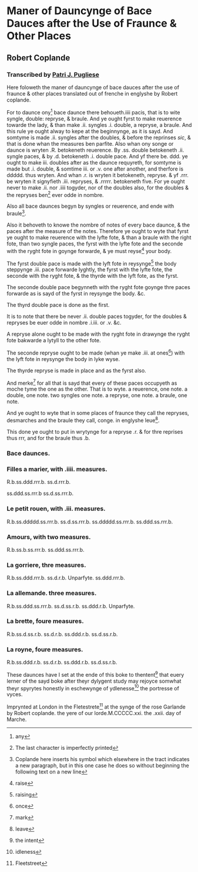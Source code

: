 # Maner of Dauncynge of Bace Dauces after the Use of Fraunce & Other Places
## Robert Coplande

### Transcribed by [Patri J. Pugliese](http://www.pbm.com/~lindahl/lod/vol2/translation_coplande.html)

Here foloweth the maner of dauncynge of bace dauces after the use of fraunce & other places translated out of frenche in englyshe by Robert coplande.

For to daunce ony[^1] bace daunce there behoueth.iiii pacis, that is to wite syngle, double: repryse, & braule. And ye ought fyrst to make reuerence towarde the lady, & than make .ii. syngles .i. double, a repryse, a braule. And this rule ye ought alway to kepe at the beginnynge, as it is sayd. And somtyme is made .ii. syngles after the doubles, & before the reprinses *sic*, & that is done whan the measures ben parfite. Also whan ony songe or daunce is wryten .R. betokeneth reuerence. By .ss. double betokeneth .ii. syngle paces, & by .d. betokeneth .i. double pace. And yf there be. ddd. ye ought to make iii. doubles after as the daunce requyreth, for somtyme is made but .i. double, & somtime iii. or .v. one after another, and therfore is ddddd. thus wryten. And whan .r. is wryten it betokeneth, repryse. & yf .rrr. be wryten it signyfieth .iii. repryses, & .rrrrr. betokeneth five. For ye ought never to make .ii. nor .iiii togyder, nor of the doubles also, for the doubles & the repryses ben[^2] ever odde in nombre.

[^1]: any

[^2]: The last character is imperfectly printed

Also all bace daunces begyn by syngles or reuerence, and ende with braule[^3].

[^3]: Coplande here inserts his symbol which elsewhere in the tract indicates a new paragraph, but in this one case he does so without beginning the following text on a new line

Also it behoveth to knowe the nombre of notes of every bace daunce, & the paces after the measure of the notes. Therefore ye ought to wyte that fyrst ye ought to make reuerence with the lyfte fote, & than a braule with the right fote, than two syngle paces, the fyrst with the lyfte fote and the seconde with the ryght fote in goynge forwarde, & ye must reyse[^4] your body.

[^4]: raise

The fyrst double pace is made with the lyft fote in reysynge[^5] the body steppynge .iii. pace forwarde lyghtly, the fyrst with the lyfte fote, the seconde with the ryght fote, & the thyrde with the lyft fote, as the fyrst.

[^5]: raising

The seconde double pace begynneth with the ryght fote goynge thre paces forwarde as is sayd of the fyrst in reysynge the body. &c.

The thyrd double pace is done as the first.

It is to note that there be never .ii. double paces togyder, for the doubles & repryses be euer odde in nombre .i.iii. or .v. &c.

A repryse alone ought to be made with the ryght fote in drawynge the ryght fote bakwarde a lytyll to the other fote.

The seconde repryse ought to be made (whan ye make .iii. at ones[^6]) with the lyft fote in reysynge the body in lyke wyse.

[^6]: once

The thyrde repryse is made in place and as the fyrst also.

And merke[^7] for all that is sayd that every of these paces occupyeth as moche tyme the one as the other. That is to wyte. a reuerence, one note. a double, one note. two syngles one note. a repryse, one note. a braule, one note.

[^7]: mark

And ye ought to wyte that in some places of fraunce they call the repryses, desmarches and the braule they call, conge. in englyshe leue[^8].

[^8]: leave

This done ye ought to put in wrytynge for a repryse .r. & for thre reprises thus rrr, and for the braule thus .b.

### Bace daunces.

### Filles a marier, with .iiii. measures.

R.b.ss.ddd.rrr.b. ss.d.rrr.b. 

ss.ddd.ss.rrr.b ss.d.ss.rrr.b.

### Le petit rouen, with .iii. measures.

R.b.ss.ddddd.ss.rrr.b. ss.d.ss.rrr.b. ss.ddddd.ss.rrr.b. ss.ddd.ss.rrr.b.

### Amours, with two measures.

R.b.ss.b.ss.rrr.b. ss.ddd.ss.rrr.b.

### La gorriere, thre measures.

R.b.ss.ddd.rrr.b. ss.d.r.b. Unparfyte. ss.ddd.rrr.b.

### La allemande. three measures.

R.b.ss.ddd.ss.rrr.b. ss.d.ss.r.b. ss.ddd.r.b. Unparfyte.

### La brette, foure measures.

R.b.ss.d.ss.r.b. ss.d.r.b. ss.ddd.r.b. ss.d.ss.r.b.

### La royne, foure measures.

R.b.ss.ddd.r.b. ss.d.r.b. ss.ddd.r.b. ss.d.ss.r.b.

These daunces have I set at the ende of this boke to thentent[^9] that euery lerner of the sayd boke after theyr dylygent study may rejoyce somwhat theyr spyrytes honestly in eschewynge of ydlenesse[^10] the portresse of vyces.

[^9]: the intent

[^10]: idleness

Imprynted at London in the Fletestrete[^11] at the synge of the rose Garlande by Robert coplande. the yere of our lorde.M.CCCCC.xxi. the .xxii. day of Marche.

[^11]: Fleetstreet